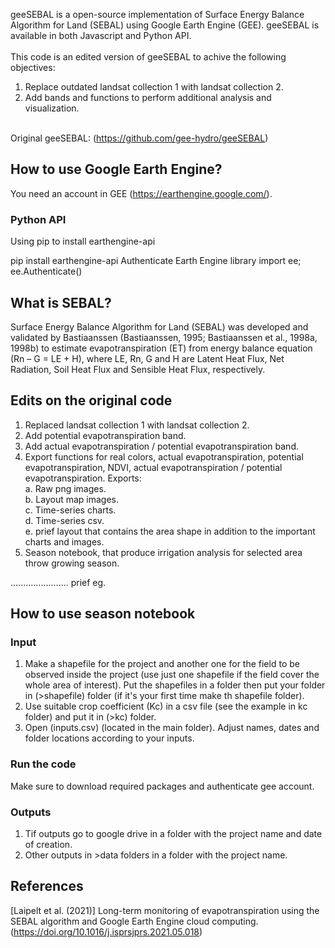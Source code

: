 geeSEBAL is a open-source implementation of Surface Energy Balance Algorithm for Land (SEBAL) using Google Earth Engine (GEE). geeSEBAL is available in both Javascript and Python API.\
\
This code is an edited version of geeSEBAL to achive the following objectives:
1. Replace outdated landsat collection 1 with landsat collection 2.
2. Add bands and functions to perform additional analysis and visualization.

\
Original geeSEBAL: (https://github.com/gee-hydro/geeSEBAL)
## How to use Google Earth Engine?

You need an account in GEE (https://earthengine.google.com/).
 
### Python API

Using pip to install earthengine-api

pip install earthengine-api
Authenticate Earth Engine library
import ee; ee.Authenticate()
## What is SEBAL?

Surface Energy Balance Algorithm for Land (SEBAL) was developed and validated by Bastiaanssen (Bastiaanssen, 1995; Bastiaanssen et al., 1998a, 1998b) to 
estimate evapotranspiration (ET) from energy balance equation (Rn – G = LE + H), where LE, Rn, G and H are Latent Heat Flux, Net Radiation, Soil Heat Flux and Sensible Heat Flux, respectively.

## Edits on the original code
1. Replaced landsat collection 1 with landsat collection 2.
2. Add potential evapotranspiration band.
3. Add actual evapotranspiration / potential evapotranspiration band.
4. Export functions for real colors, actual evapotranspiration, potential evapotranspiration, NDVI, actual evapotranspiration / potential evapotranspiration. Exports:\
a. Raw png images.\
b. Layout map images.\
c. Time-series charts.\
d. Time-series csv.\
e. prief layout that contains the area shape in addition to the important charts and images.
5. Season notebook, that produce irrigation analysis for selected area throw growing season.

....................... prief eg.

## How to use season notebook
### Input
1. Make a shapefile for the project and another one for the field to be observed inside the project (use just one shapefile if the field cover the whole area of interest). Put the shapefiles in a folder then put your folder in (>shapefile) folder (if it's your first time make th shapefile folder).
2. Use suitable crop coefficient (Kc) in a csv file (see the example in kc folder) and put it in (>kc) folder.
3. Open (inputs.csv) (located in the main folder). Adjust names, dates and folder locations according to your inputs.
### Run the code
Make sure to download required packages and authenticate gee account.
### Outputs
1. Tif outputs go to google drive in a folder with the project name and date of creation.
2. Other outputs in >data folders in a folder with the project name.

## References
 [Laipelt et al. (2021)] Long-term monitoring of evapotranspiration using the SEBAL algorithm and Google Earth Engine cloud computing. (https://doi.org/10.1016/j.isprsjprs.2021.05.018)
